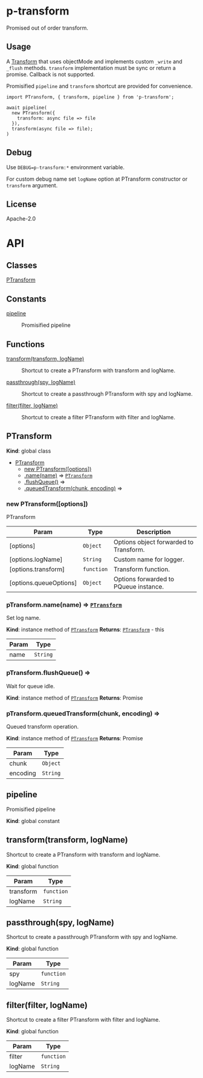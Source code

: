 # p-transform

Promised out of order transform.

## Usage

A [Transform](https://nodejs.org/api/stream.html#implementing-a-transform-stream) that uses objectMode and implements custom `_write` and `_flush` methods.
`transform` implementation must be sync or return a promise. Callback is not supported.

Promisified `pipeline` and `transform` shortcut are provided for convenience.

```
import PTransform, { transform, pipeline } from 'p-transform';

await pipeline(
  new PTransform({
    transform: async file => file
  }),
  transform(async file => file);
)
```

## Debug

Use `DEBUG=p-transform:*` environment variable.

For custom debug name set `logName` option at PTransform constructor or `transform` argument.

## License

Apache-2.0

# API

## Classes

<dl>
<dt><a href="#PTransform">PTransform</a></dt>
<dd></dd>
</dl>

## Constants

<dl>
<dt><a href="#pipeline">pipeline</a></dt>
<dd><p>Promisified pipeline</p>
</dd>
</dl>

## Functions

<dl>
<dt><a href="#transform">transform(transform, logName)</a></dt>
<dd><p>Shortcut to create a PTransform with transform and logName.</p>
</dd>
<dt><a href="#passthrough">passthrough(spy, logName)</a></dt>
<dd><p>Shortcut to create a passthrough PTransform with spy and logName.</p>
</dd>
<dt><a href="#filter">filter(filter, logName)</a></dt>
<dd><p>Shortcut to create a filter PTransform with filter and logName.</p>
</dd>
</dl>

<a name="PTransform"></a>

## PTransform

**Kind**: global class

- [PTransform](#PTransform)
  - [new PTransform([options])](#new_PTransform_new)
  - [.name(name)](#PTransform+name) ⇒ [<code>PTransform</code>](#PTransform)
  - [.flushQueue()](#PTransform+flushQueue) ⇒
  - [.queuedTransform(chunk, encoding)](#PTransform+queuedTransform) ⇒

<a name="new_PTransform_new"></a>

### new PTransform([options])

PTransform

| Param                  | Type                  | Description                            |
| ---------------------- | --------------------- | -------------------------------------- |
| [options]              | <code>Object</code>   | Options object forwarded to Transform. |
| [options.logName]      | <code>String</code>   | Custom name for logger.                |
| [options.transform]    | <code>function</code> | Transform function.                    |
| [options.queueOptions] | <code>Object</code>   | Options forwarded to PQueue instance.  |

<a name="PTransform+name"></a>

### pTransform.name(name) ⇒ [<code>PTransform</code>](#PTransform)

Set log name.

**Kind**: instance method of [<code>PTransform</code>](#PTransform)
**Returns**: [<code>PTransform</code>](#PTransform) - this

| Param | Type                |
| ----- | ------------------- |
| name  | <code>String</code> |

<a name="PTransform+flushQueue"></a>

### pTransform.flushQueue() ⇒

Wait for queue idle.

**Kind**: instance method of [<code>PTransform</code>](#PTransform)
**Returns**: Promise<void>
<a name="PTransform+queuedTransform"></a>

### pTransform.queuedTransform(chunk, encoding) ⇒

Queued transform operation.

**Kind**: instance method of [<code>PTransform</code>](#PTransform)
**Returns**: Promise

| Param    | Type                |
| -------- | ------------------- |
| chunk    | <code>Object</code> |
| encoding | <code>String</code> |

<a name="pipeline"></a>

## pipeline

Promisified pipeline

**Kind**: global constant
<a name="transform"></a>

## transform(transform, logName)

Shortcut to create a PTransform with transform and logName.

**Kind**: global function

| Param     | Type                  |
| --------- | --------------------- |
| transform | <code>function</code> |
| logName   | <code>String</code>   |

<a name="passthrough"></a>

## passthrough(spy, logName)

Shortcut to create a passthrough PTransform with spy and logName.

**Kind**: global function

| Param   | Type                  |
| ------- | --------------------- |
| spy     | <code>function</code> |
| logName | <code>String</code>   |

<a name="filter"></a>

## filter(filter, logName)

Shortcut to create a filter PTransform with filter and logName.

**Kind**: global function

| Param   | Type                  |
| ------- | --------------------- |
| filter  | <code>function</code> |
| logName | <code>String</code>   |
